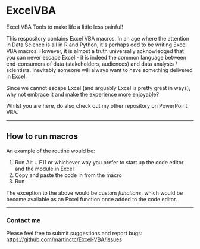 # ExcelVBA
Excel VBA Tools to make life a little less painful!

This respository contains Excel VBA macros. In an age where the attention in Data Science is all in R and Python, it's perhaps odd to be writing Excel VBA macros. However, it is almost a truth universally acknowledged that you can never escape Excel - it is indeed the common language between end-consumers of data (stakeholders, audiences) and data analysts / scientists. Inevitably someone will always want to have something delivered in Excel. 

Since we cannot escape Excel (and arguably Excel is pretty great in ways), why not embrace it and make the experience more enjoyable? 

Whilst you are here, do also check out my other repository on PowerPoint VBA.

---

## How to run macros

 An example of the routine would be: 
1. Run Alt + F11 or whichever way you prefer to start up the code editor and the module in Excel
2. Copy and paste the code in from the macro
3. Run

The exception to the above would be custom _functions_, which would be become available as an Excel function once added to the code editor. 

---

### Contact me

Please feel free to submit suggestions and report bugs: <https://github.com/martinctc/Excel-VBA/issues>
